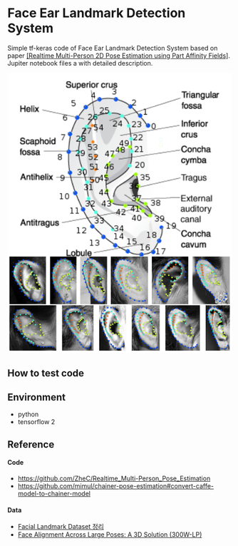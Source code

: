 # Face Ear Landmark Detection System
Simple tf-keras code of Face Ear Landmark Detection System based on paper [[Realtime Multi-Person 2D Pose Estimation using Part Affinity Fields]](https://arxiv.org/abs/1611.08050).   
Jupiter notebook files a with detailed description.
   
<p align="center">
<img src="./readme/ear-examplar.png" alt="ear_dataset" style="width:800px;"/>
</p>  
   
   
## How to test code

## Environment
* python
* tensorflow 2
## Reference
#### Code
* https://github.com/ZheC/Realtime_Multi-Person_Pose_Estimation
* https://github.com/mimul/chainer-pose-estimation#convert-caffe-model-to-chainer-model
#### Data
* [Facial Landmark Dataset 정리](https://ballentain.tistory.com/34)
* [Face Alignment Across Large Poses: A 3D Solution (300W-LP)](http://www.cbsr.ia.ac.cn/users/xiangyuzhu/projects/3DDFA/main.htm)
